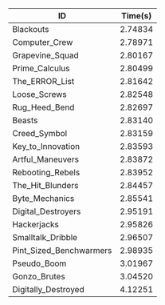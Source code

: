 |ID|Time(s)|
|-|-|
|Blackouts|2.74834|
|Computer_Crew|2.78971|
|Grapevine_Squad|2.80167|
|Prime_Calculus|2.80499|
|The_ERROR_List|2.81642|
|Loose_Screws|2.82548|
|Rug_Heed_Bend|2.82697|
|Beasts|2.83140|
|Creed_Symbol|2.83159|
|Key_to_Innovation|2.83593|
|Artful_Maneuvers|2.83872|
|Rebooting_Rebels|2.83952|
|The_Hit_Blunders|2.84457|
|Byte_Mechanics|2.85541|
|Digital_Destroyers|2.95191|
|Hackerjacks|2.95826|
|Smalltalk_Dribble|2.96507|
|Pint_Sized_Benchwarmers|2.98935|
|Pseudo_Boom|3.01967|
|Gonzo_Brutes|3.04520|
|Digitally_Destroyed|4.12251|
